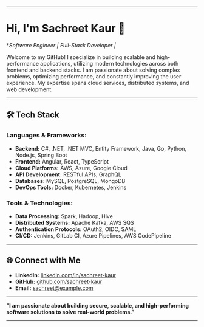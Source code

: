 
---

# Hi, I'm Sachreet Kaur 👋

**Software Engineer | Full-Stack Developer |*

Welcome to my GitHub! I specialize in building scalable and high-performance applications, utilizing modern technologies across both frontend and backend stacks. I am passionate about solving complex problems, optimizing performance, and constantly improving the user experience. My expertise spans cloud services, distributed systems, and web development.


---

## 🛠️ **Tech Stack**

### Languages & Frameworks:
- **Backend:** C#, .NET, .NET MVC, Entity Framework, Java, Go, Python, Node.js, Spring Boot
- **Frontend:** Angular, React, TypeScript
- **Cloud Platforms:** AWS, Azure, Google Cloud
- **API Development:** RESTful APIs, GraphQL
- **Databases:** MySQL, PostgreSQL, MongoDB
- **DevOps Tools:** Docker, Kubernetes, Jenkins

### Tools & Technologies:
- **Data Processing:** Spark, Hadoop, Hive
- **Distributed Systems:** Apache Kafka, AWS SQS
- **Authentication Protocols:** OAuth2, OIDC, SAML
- **CI/CD:** Jenkins, GitLab CI, Azure Pipelines, AWS CodePipeline

---

## 🌐 **Connect with Me**

- **LinkedIn:** [linkedin.com/in/sachreet-kaur](#)
- **GitHub:** [github.com/sachreet-kaur](#)
- **Email:** [sachreet@example.com](mailto:sachreet@example.com)

---

**“I am passionate about building secure, scalable, and high-performing software solutions to solve real-world problems.”**

---
